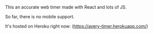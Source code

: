 This an accurate web timer made with React and lots of JS.

So far, there is no mobile support.

It's hosted on Heroku right now:
(https://avery-timer.herokuapp.com/)

